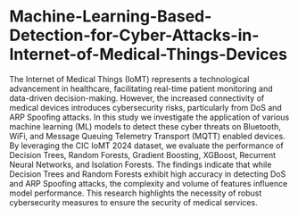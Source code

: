 # Machine-Learning-Based-Detection-for-Cyber-Attacks-in-Internet-of-Medical-Things-Devices
The Internet of Medical Things (IoMT) represents a technological advancement in healthcare, facilitating real-time patient monitoring and data-driven decision-making. However, the increased connectivity of medical devices introduces cybersecurity risks, particularly from DoS and ARP Spoofing attacks. In this study we investigate the application of various machine learning (ML) models to detect these cyber threats on Bluetooth, WiFi, and Message Queuing Telemetry Transport (MQTT) enabled devices. By leveraging the CIC IoMT 2024 dataset, we evaluate the performance of Decision Trees, Random Forests, Gradient Boosting, XGBoost, Recurrent Neural Networks, and Isolation Forests. The findings indicate that while Decision Trees and Random Forests exhibit high accuracy in detecting DoS and ARP Spoofing attacks, the complexity and volume of features influence model performance. This research highlights the necessity of robust cybersecurity measures to ensure the security of medical services.
